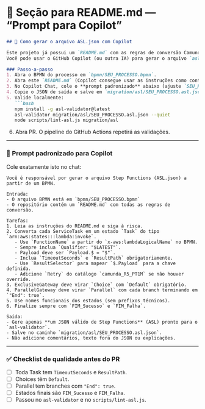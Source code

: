 # 📌 Seção para README.md — “Prompt para Copilot”

````markdown
## 🚀 Como gerar o arquivo ASL.json com Copilot

Este projeto já possui um `README.md` com as regras de conversão Camunda → Step Functions.  
Você pode usar o GitHub Copilot (ou outra IA) para gerar o arquivo `asl.json` a partir do BPMN.

### Passo-a-passo
1. Abra o BPMN do processo em `bpmn/SEU_PROCESSO.bpmn`.
2. Abra este `README.md` (Copilot consegue usar as instruções como contexto).
3. No Copilot Chat, cole o **prompt padronizado** abaixo (ajuste `SEU_PROCESSO` para o nome real).
4. Copie o JSON de saída e salve em `migration/asl/SEU_PROCESSO.asl.json`.
5. Valide localmente:
   ```bash
   npm install -g asl-validator@latest
   asl-validator migration/asl/SEU_PROCESSO.asl.json --quiet
   node scripts/lint-asl.js migration/asl
````

6. Abra PR. O pipeline do GitHub Actions repetirá as validações.

---

### 📝 Prompt padronizado para Copilot

Cole exatamente isto no chat:

```
Você é responsável por gerar o arquivo Step Functions (ASL.json) a partir de um BPMN.

Entrada:
- O arquivo BPMN está em `bpmn/SEU_PROCESSO.bpmn`
- O repositório contém um `README.md` com todas as regras de conversão.

Tarefas:
1. Leia as instruções do README.md e siga à risca.
2. Converta cada ServiceTask em um estado `Task` do tipo `arn:aws:states:::lambda:invoke`.
   - Use `FunctionName` a partir do `x-aws:lambdaLogicalName` no BPMN.
   - Sempre inclua `Qualifier: "$LATEST"`.
   - Payload deve ser `Payload.$ = "$"`.
   - Inclua `TimeoutSeconds` e `ResultPath` obrigatoriamente.
   - Use `ResultSelector` para mapear `$.Payload` para a chave definida.
   - Adicione `Retry` do catálogo `camunda_R5_PT1M` se não houver override.
3. ExclusiveGateway deve virar `Choice` com `Default` obrigatório.
4. ParallelGateway deve virar `Parallel` com cada branch terminando em `"End": true`.
5. Use nomes funcionais dos estados (sem prefixos técnicos).
6. Finalize sempre com `FIM_Sucesso` e `FIM_Falha`.

Saída:
- Gere apenas **um JSON válido de Step Functions** (ASL) pronto para o `asl-validator`.
- Salve no caminho `migration/asl/SEU_PROCESSO.asl.json`.
- Não adicione comentários, texto fora do JSON ou explicações.
```

---

### ✅ Checklist de qualidade antes do PR

* [ ] Toda Task tem `TimeoutSeconds` e `ResultPath`.
* [ ] Choices têm `Default`.
* [ ] Parallel tem branches com `"End": true`.
* [ ] Estados finais são `FIM_Sucesso` e `FIM_Falha`.
* [ ] Passou no `asl-validator` e no `scripts/lint-asl.js`.
